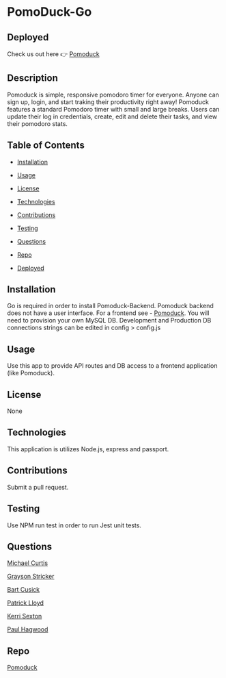 # PomoDuck-Go

## Deployed

Check us out here 👉 [Pomoduck](https://pomoduck-frontend.herokuapp.com/)

## Description

Pomoduck is simple, responsive pomodoro timer for everyone. Anyone can sign up, login, and start traking their productivity right away! Pomoduck features a standard Pomodoro timer with small and large breaks. Users can update their log in credentials, create, edit and delete their tasks, and view their pomodoro stats.

## Table of Contents

- [Installation](https://github.com/TomatoPals/PomoDuck#installation)

* [Usage](https://github.com/TomatoPals/PomoDuck#usage)

- [License](https://github.com/TomatoPals/PomoDuck#license)

* [Technologies](https://github.com/TomatoPals/PomoDuck#technologies)

- [Contributions](https://github.com/TomatoPals/PomoDuck#contributions)

* [Testing](https://github.com/TomatoPals/PomoDuck#testing)

- [Questions](https://github.com/TomatoPals/PomoDuck#questions)

- [Repo](https://github.com/TomatoPals/PomoDuck#repo)

* [Deployed](https://github.com/TomatoPals/PomoDuck#deployed)

## Installation

Go is required in order to install Pomoduck-Backend. Pomoduck backend does not have a user interface. For a frontend see - [Pomoduck](https://github.com/TomatoPals/PomoDuck). You will need to provision your own MySQL DB. Development and Production DB connections strings can be edited in config > config.js

## Usage

Use this app to provide API routes and DB access to a frontend application (like Pomoduck).

## License

None

## Technologies

This application is utilizes Node.js, express and passport.

## Contributions

Submit a pull request.

## Testing

Use NPM run test in order to run Jest unit tests.

## Questions

[Michael Curtis](https://github.com/mcereal)

[Grayson Stricker](https://github.com/g-strick)

[Bart Cusick](https://github.com/bartcusick)

[Patrick Lloyd](https://github.com/Meddle74)

[Kerri Sexton](https://github.com/kas1330)

[Paul Hagwood](https://github.com/pmhagwood)

## Repo

[Pomoduck](https://github.com/TomatoPals/PomoDuck)
